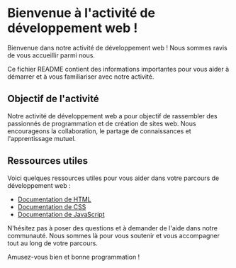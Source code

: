 # Bienvenue à l'activité de développement web !

Bienvenue dans notre activité de développement web ! Nous sommes ravis de vous accueillir parmi nous.

Ce fichier README contient des informations importantes pour vous aider à démarrer et à vous familiariser avec notre activité. 

## Objectif de l'activité

Notre activité de développement web a pour objectif de rassembler des passionnés de programmation et de création de sites web. Nous encourageons la collaboration, le partage de connaissances et l'apprentissage mutuel.

## Ressources utiles

Voici quelques ressources utiles pour vous aider dans votre parcours de développement web :

- [Documentation de HTML](https://developer.mozilla.org/fr/docs/Web/HTML)
- [Documentation de CSS](https://developer.mozilla.org/fr/docs/Web/CSS)
- [Documentation de JavaScript](https://developer.mozilla.org/fr/docs/Web/JavaScript)

N'hésitez pas à poser des questions et à demander de l'aide dans notre communauté. Nous sommes là pour vous soutenir et vous accompagner tout au long de votre parcours.

Amusez-vous bien et bonne programmation !

